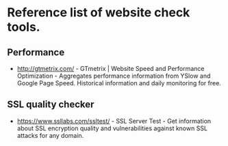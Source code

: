 # Reference list of website check tools.

## Performance

- http://gtmetrix.com/ - GTmetrix | Website Speed and Performance Optimization - Aggregates performance information from YSlow and Google Page Speed. Historical information and daily monitoring for free.

## SSL quality checker

- https://www.ssllabs.com/ssltest/ - SSL Server Test - Get information about SSL encryption quality and vulnerabilities against known SSL attacks for any domain.


